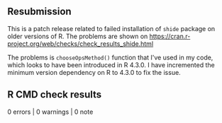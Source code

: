 ## Resubmission

This is a patch release related to failed installation of `shide` package on older versions
of R. The problems are shown on https://cran.r-project.org/web/checks/check_results_shide.html

The problems is `chooseOpsMethod()` function that I've used in my code, which looks
to have been introduced in R 4.3.0. I have incremented the minimum version dependency on R to
4.3.0 to fix the issue.

## R CMD check results

0 errors | 0 warnings | 0 note
